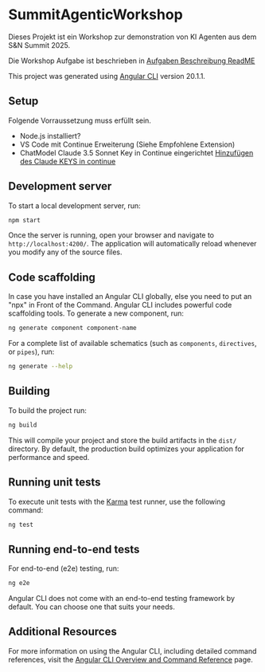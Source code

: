 # SummitAgenticWorkshop
Dieses Projekt ist ein Workshop zur demonstration von KI Agenten aus dem S&N Summit 2025.

Die Workshop Aufgabe ist beschrieben in [Aufgaben Beschreibung ReadME](context_for_agent/README.md)

This project was generated using [Angular CLI](https://github.com/angular/angular-cli) version 20.1.1.

## Setup
Folgende Vorraussetzung muss erfüllt sein.
- Node.js installiert?
- VS Code mit Continue Erweiterung (Siehe Empfohlene Extension)
- ChatModel Claude 3.5 Sonnet Key in Continue eingerichtet
[Hinzufügen des Claude KEYS in continue](README.md)

## Development server

To start a local development server, run:

```bash
npm start
```

Once the server is running, open your browser and navigate to `http://localhost:4200/`. The application will automatically reload whenever you modify any of the source files.

## Code scaffolding
In case you have installed an Angular CLI globally, else you need to put an "npx" in Front of the Command.
Angular CLI includes powerful code scaffolding tools. To generate a new component, run:

```bash
ng generate component component-name
```

For a complete list of available schematics (such as `components`, `directives`, or `pipes`), run:

```bash
ng generate --help
```

## Building

To build the project run:

```bash
ng build
```

This will compile your project and store the build artifacts in the `dist/` directory. By default, the production build optimizes your application for performance and speed.

## Running unit tests

To execute unit tests with the [Karma](https://karma-runner.github.io) test runner, use the following command:

```bash
ng test
```

## Running end-to-end tests

For end-to-end (e2e) testing, run:

```bash
ng e2e
```

Angular CLI does not come with an end-to-end testing framework by default. You can choose one that suits your needs.

## Additional Resources

For more information on using the Angular CLI, including detailed command references, visit the [Angular CLI Overview and Command Reference](https://angular.dev/tools/cli) page.

